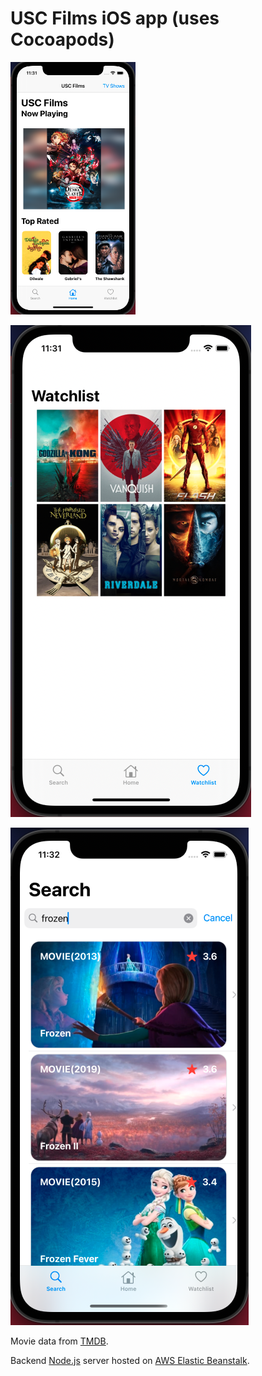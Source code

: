 # USC Films iOS app (uses Cocoapods)


<img src="https://github.com/EricaXia/usc-films-cp/raw/master/img1.png" width=200>

![](https://github.com/EricaXia/usc-films-cp/raw/master/img2.png)

![](https://github.com/EricaXia/usc-films-cp/raw/master/img3.png)


Movie data from [TMDB](https://www.themoviedb.org/?language=en-US). 

Backend [Node.js](https://nodejs.org/en/) server hosted on [AWS Elastic Beanstalk](https://aws.amazon.com/elasticbeanstalk/).





